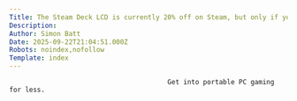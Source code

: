 ```yaml
---
Title: The Steam Deck LCD is currently 20% off on Steam, but only if you're quick
Description: 
Author: Simon Batt
Date: 2025-09-22T21:04:51.000Z
Robots: noindex,nofollow
Template: index
---
```


                                            Get into portable PC gaming for less.
                                        